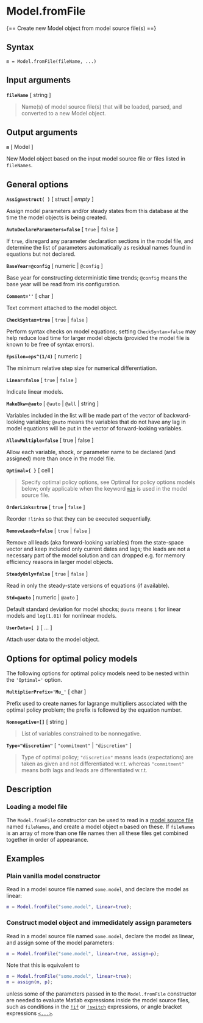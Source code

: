 # Model.fromFile

{== Create new Model object from model source file(s) ==}


## Syntax

    m = Model.fromFile(fileName, ...)


## Input arguments


__`fileName`__ [ string ]
>
> Name(s) of model source file(s) that will be loaded, parsed, and
> converted to a new Model object.
> 

## Output arguments


__`m`__ [ Model ]
>
New Model object based on the input model source file or files listed in
`fileNames`.


## General options


__`Assign=struct( )`__ [ struct | *empty* ]
>
Assign model parameters and/or steady states from this database at the
time the model objects is being created.


__`AutoDeclareParameters=false`__ [ `true` | `false` ]
>
If `true`, disregard any parameter declaration sections in the model file,
and determine the list of parameters automatically as residual names found
in equations but not declared.


__`BaseYear=@config`__ [ numeric | `@config` ]
>
Base year for constructing deterministic time trends; `@config` means the
base year will be read from iris configuration.


__`Comment=''`__ [ char ]
>
Text comment attached to the model object.


__`CheckSyntax=true`__ [ `true` | `false` ]
>
Perform syntax checks on model equations; setting `CheckSyntax=false` may
help reduce load time for larger model objects (provided the model file
is known to be free of syntax errors).


__`Epsilon=eps^(1/4)`__ [ numeric ]
>
The minimum relative step size for numerical differentiation.


__`Linear=false`__ [ `true` | `false` ]
>
Indicate linear models.


__`MakeBkw=@auto`__ [ `@auto` | `@all` | string ]
>
Variables included in the list will be made part of the vector of
backward-looking variables; `@auto` means the variables that do not have
any lag in model equations will be put in the vector of forward-looking
variables.


__`AllowMultiple=false`__ [ true | false ]
>
Allow each variable, shock, or parameter name to be declared (and
assigned) more than once in the model file.


__`Optimal={ }`__ [ cell ]
>
> Specify optimal policy options, see Optimal for policy options models
> below; only applicable when the keyword [`min`](../slang/min.md) is used
> in the model source file.
> 

__`OrderLinks=true`__ [ `true` | `false` ]
>
Reorder `!links` so that they can be executed sequentially.


__`RemoveLeads=false`__ [ `true` | `false` ]
>
Remove all leads (aka forward-looking variables) from the state-space
vector and keep included only current dates and lags; the leads are not a
necessary part of the model solution and can dropped e.g. for memory
efficiency reasons in larger model objects.


__`SteadyOnly=false`__ [ `true` | `false` ]
>
Read in only the steady-state versions of equations (if available).


__`Std=@auto`__ [ numeric | `@auto` ]
>
Default standard deviation for model shocks; `@auto` means `1` for linear
models and `log(1.01)` for nonlinear models.


__`UserData=[ ]`__ [ ... ]
>
Attach user data to the model object.


## Options for optimal policy models


The following options for optimal policy models need to be
nested within the `'Optimal='` option.


__`MultiplierPrefix='Mu_'`__ [ char ]
>
Prefix used to create names for lagrange multipliers associated with the
optimal policy problem; the prefix is followed by the equation number.


__`Nonnegative=[]`__ [ string ]
>
> List of variables constrained to be nonnegative.
> 

__`Type="discretion"`__ [ `"commitment"` | `"discretion"` ]
>
> Type of optimal policy; `"discretion"` means leads (expectations) are
> taken as given and not differentiated w.r.t. whereas `"commitment"` means
> both lags and leads are differentiated w.r.t.
> 

## Description

### Loading a model file

The `Model.fromFile` constructor can be used to read in a
[model source file](../slang/index.md) named `fileNames`, and create a
model object `m` based on these. If `fileNames` is an array of more than
one file names then all these files get combined together in order of
appearance.


## Examples

### Plain vanilla model constructor


Read in a model source file named `some.model`, and declare the model as
linear:

```matlab 
m = Model.fromFile("some.model", Linear=true);
```


### Construct model object and immedidately assign parameters


Read in a model source file named `some.model`, declare the model as linear,
and assign some of the model parameters:

```matlab
m = Model.fromFile("some.model", linear=true, assign=p);
```

Note that this is equivalent to

```matlab
m = Model.fromFile("some.model", linear=true);
m = assign(m, p);
```

unless some of the parameters passed in to the `Model.fromFile` constructor
are needed to evaluate Matlab expressions inside the model source files,
such as conditions in the [`!if`](../slang/!if.md) or
[`!switch`](../slang/!switch.md) expressions, or angle bracket expressions
[`<...>`](../slang/interp.md).




